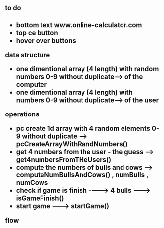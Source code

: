 <h2>to do<h2>
<ul>
<li>bottom text www.online-calculator.com</li>
<li>top ce button</li>
<li>hover over buttons</li>
</ul>

data structure

- one dimentional array (4 length) with random numbers 0-9 without duplicate--> of the computer
- one dimentional array (4 length) with numbers 0-9 without duplicate--> of the user

operations

- pc create 1d array with 4 random elements 0-9 without duplicate --> pcCreateArrayWithRandNumbers()
- get 4 numbers from the user - the guess --> get4numbersFromTHeUsers()
- compute the numbers of bulls and cows --> computeNumBullsAndCows() , numBulls , numCows
- check if game is finish ----> 4 bulls ---> isGameFinish()
- start game ---> startGame()

flow
